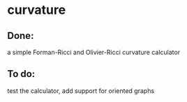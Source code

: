 # curvature

## Done:
a simple Forman-Ricci and Olivier-Ricci curvature calculator

## To do:
test the calculator, add support for oriented graphs
